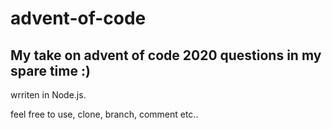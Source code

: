 # advent-of-code

## My take on advent of code 2020 questions in my spare time :)

wrriten in Node.js. 

feel free to use, clone, branch, comment etc..
